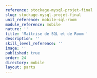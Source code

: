 ```yaml
---
reference: stockage-mysql-projet-final
slug: stockage-mysql-projet-final
unit_reference: mobile-sql-room
module_reference: mobile
nature: ''
title: 'Maîtrise de SQL et de Room '
description: ''
skill_level_reference: ''
image: ''
published: true
order: 24
directory: mobile
layout: parts
---
```

